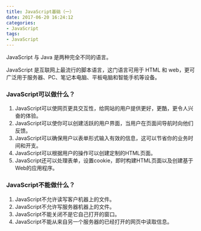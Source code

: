 ```yaml
---
title: JavaScript基础（一）
date: 2017-06-20 16:24:12
categories:
- JavaScript
tags:
- JavaScript
---
```

JavaScript 与 Java 是两种完全不同的语言。


JavaScript 是互联网上最流行的脚本语言，这门语言可用于 HTML 和 web，更可广泛用于服务器、PC、笔记本电脑、平板电脑和智能手机等设备。
<!-- more -->


### JavaScript可以做什么？

1. JavaScript可以使网页更具交互性，给网站的用户提供更好，更酷，更令人兴奋的体验。
2. JavaScript可以使你可以创建活跃的用户界面，当用户在页面间导航时向他们反馈。
3. JavaScript可以确保用户以表单形式输入有效的信息，这可以节省你的业务时间和开支。
4. JavaScript可以根据用户的操作可以创建定制的HTML页面。
5. JavaScript还可以处理表单，设置cookie，即时构建HTML页面以及创建基于Web的应用程序。

### JavaScript不能做什么？

1. JavaScript不允许读写客户机器上的文件。
2. JavaScript不允许写服务器机器上的文件。
3. JavaScript不能关闭不是它自己打开的窗口。
4. JavaScript不能从来自另一个服务器的已经打开的网页中读取信息。



